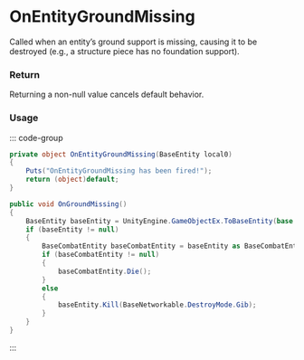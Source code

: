 # OnEntityGroundMissing
<Badge type="info" text="Entity"/>[<Badge type="danger" text="Carbon Compatible"/>](https://github.com/CarbonCommunity/Carbon)[<Badge type="warning" text="Oxide Compatible"/>](https://github.com/OxideMod/Oxide.Rust)
Called when an entity’s ground support is missing, causing it to be destroyed (e.g., a structure piece has no foundation support).

### Return
Returning a non-null value cancels default behavior.

### Usage
::: code-group
```csharp [Example]
private object OnEntityGroundMissing(BaseEntity local0)
{
	Puts("OnEntityGroundMissing has been fired!");
	return (object)default;
}
```
```csharp [Source — Assembly-CSharp @ DestroyOnGroundMissing]
public void OnGroundMissing()
{
	BaseEntity baseEntity = UnityEngine.GameObjectEx.ToBaseEntity(base.gameObject);
	if (baseEntity != null)
	{
		BaseCombatEntity baseCombatEntity = baseEntity as BaseCombatEntity;
		if (baseCombatEntity != null)
		{
			baseCombatEntity.Die();
		}
		else
		{
			baseEntity.Kill(BaseNetworkable.DestroyMode.Gib);
		}
	}
}

```
:::
